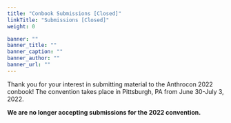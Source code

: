 ```yaml
---
title: "Conbook Submissions [Closed]"
linkTitle: "Submissions [Closed]"
weight: 0

banner: ""
banner_title: ""
banner_caption: ""
banner_author: ""
banner_url: ""
---
```


Thank you for your interest in submitting material to the Anthrocon 2022 conbook! The convention takes place in Pittsburgh, PA from June 30-July 3, 2022.

**We are no longer accepting submissions for the 2022 convention.**
